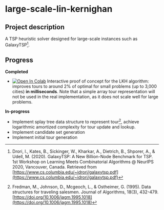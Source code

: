 # large-scale-lin-kernighan

## Project description

A TSP heuristic solver designed for large-scale instances such as GalaxyTSP[^1].

## Progress

**Completed**
- [![Open In Colab](https://colab.research.google.com/assets/colab-badge.svg)](https://colab.research.google.com/github/wigginno/large-scale-lin-kernighan/blob/main/toy_lkh.ipynb)
 Interactive proof of concept for the LKH algorithm: improves tours to around 2% of optimal for small problems (up to 3,000 cities) **in milliseconds**. Note that a simple array tour representation will not be used in the real implementation, as it does not scale well for large problems.

**In-progress**
- Implement splay tree data structure to represent tour[^2], achieve logarithmic amortized complexity for tour update and lookup.
- Implement candidate set generation
- Implement initial tour generation

[^1]: Drori, I., Kates, B., Sickinger, W., Kharkar, A., Dietrich, B., Shporer, A., & Udell, M. (2020). GalaxyTSP: A New Billion-Node Benchmark for TSP. 1st Workshop on Learning Meets Combinatorial Algorithms @ NeurIPS 2020, Vancouver, Canada. Retrieved from [https://www.cs.columbia.edu/~idrori/galaxytsp.pdf](https://www.cs.columbia.edu/~idrori/galaxytsp.pdf)

[^2]: Fredman, M., Johnson, D., Mcgeoch, L., & Ostheimer, G. (1995). Data structures for traveling salesmen. Journal of Algorithms, 18(3), 432-479. [https://doi.org/10.1006/jagm.1995.1018](https://doi.org/10.1006/jagm.1995.1018)
